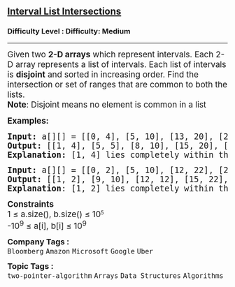 <h2><a href="https://www.geeksforgeeks.org/problems/interval-list-intersections/1?page=2&company=Uber,Media.net&sortBy=submissions">Interval List Intersections</a></h2><h3>Difficulty Level : Difficulty: Medium</h3><hr><div class="problems_problem_content__Xm_eO"><p><span style="font-size: 14pt;">Given two <strong><strong>2-D arrays</strong></strong> which represent intervals. Each 2-D array represents a list of intervals. Each list of intervals is <strong><strong>disjoint</strong></strong> and sorted in increasing order. Find the intersection or set of ranges that are common to both the lists.<br><strong><strong>Note</strong></strong>: Disjoint means no element is common in a list</span></p>
<p><span style="font-size: 14pt;"><strong>Examples:</strong></span></p>
<pre><strong style="font-size: 14pt;">Input:</strong><span style="font-size: 14pt;"> a[][] = [[0, 4], [5, 10], [13, 20], [24, 25]], b[][] = [[1, 5], [8, 12], [15, 24], [25, 26]] 
</span><strong style="font-size: 14pt;">Output:</strong><span style="font-size: 14pt;"> </span><span style="font-size: 18.6667px;">[[1, 4], [5, 5], [8, 10], [15, 20], [24, 24], [25, 25]]
</span><strong style="font-size: 14pt;">Explanation:</strong><span style="font-size: 14pt;"> </span><span style="font-size: 18.6667px;">[1, 4] lies completely within the range [0, 4] and [1, 5]. Hence, [1, 4] is the desired intersection. Similarly, [24, 24] lies completely within two intervals [24, 25] and [15, 24]</span></pre>
<pre><strong style="font-size: 14pt;">Input: </strong><span style="font-size: 18.6667px;">a[][] = [[0, 2], [5, 10], [12, 22], [24, 25]], b[][] = [[1, 4], [9, 12], [15, 24], [25, 26]]
</span><strong style="font-size: 14pt;">Output: </strong><span style="font-size: 18.6667px;">[[1, 2], [9, 10], [12, 12], [15, 22], [24, 24], [25, 25]]</span>
<strong style="font-size: 14pt;">Explanation</strong><span style="font-size: 14pt;">: </span><span style="font-size: 18.6667px;">[1, 2] lies completely within the range [0, 2] and [1, 4]. Hence, [1, 2] is the desired intersection. Similarly, [12, 12] lies completely within two intervals [12, 22] and [9, 12]<br></span></pre>
<p><strong style="font-size: 18.6667px;">Constraints<br></strong><span style="font-size: 18.6667px;">1 ≤ a.size(), b.size() ≤ 10</span><sup>5<br></sup><span style="font-size: 18.6667px;">-10<sup>9</sup> ≤ a[i], b[i] ≤ 10<sup>9</sup></span></p></div><p><span style=font-size:18px><strong>Company Tags : </strong><br><code>Bloomberg</code>&nbsp;<code>Amazon</code>&nbsp;<code>Microsoft</code>&nbsp;<code>Google</code>&nbsp;<code>Uber</code>&nbsp;<br><p><span style=font-size:18px><strong>Topic Tags : </strong><br><code>two-pointer-algorithm</code>&nbsp;<code>Arrays</code>&nbsp;<code>Data Structures</code>&nbsp;<code>Algorithms</code>&nbsp;